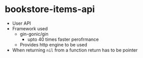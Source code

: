 # bookstore-items-api
- User API
- Framework used 
    - gin-gonic/gin 
        - upto 40 times faster perofrmance
    - Provides http engine to be used
- When returning `nil` from a function return has to be pointer 
